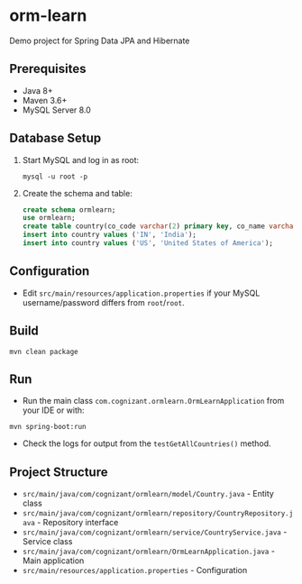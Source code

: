 # orm-learn

Demo project for Spring Data JPA and Hibernate

## Prerequisites
- Java 8+
- Maven 3.6+
- MySQL Server 8.0

## Database Setup
1. Start MySQL and log in as root:
   ```
   mysql -u root -p
   ```
2. Create the schema and table:
   ```sql
   create schema ormlearn;
   use ormlearn;
   create table country(co_code varchar(2) primary key, co_name varchar(50));
   insert into country values ('IN', 'India');
   insert into country values ('US', 'United States of America');
   ```

## Configuration
- Edit `src/main/resources/application.properties` if your MySQL username/password differs from `root`/`root`.

## Build
```
mvn clean package
```

## Run
- Run the main class `com.cognizant.ormlearn.OrmLearnApplication` from your IDE or with:
```
mvn spring-boot:run
```
- Check the logs for output from the `testGetAllCountries()` method.

## Project Structure
- `src/main/java/com/cognizant/ormlearn/model/Country.java` - Entity class
- `src/main/java/com/cognizant/ormlearn/repository/CountryRepository.java` - Repository interface
- `src/main/java/com/cognizant/ormlearn/service/CountryService.java` - Service class
- `src/main/java/com/cognizant/ormlearn/OrmLearnApplication.java` - Main application
- `src/main/resources/application.properties` - Configuration 